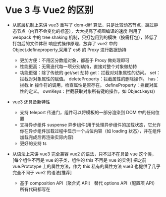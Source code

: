# Vue 3 与 Vue2 的区别

- 从底层机制上来讲
  vue3 重写了 dom-diff 算法，只是比较动态节点，跳过静态节点（内容不会变化的标签），大大提高了视图编译的速度
  利用了 webpack 中的 tree shaking 机制，只打包用到的模块（按需打包），降低了打包后的文件体积
  响应式操作原理，放弃了 vue2 中的 Object.defineproperty,采用了 es6 的 Proxy 进行数据劫持

  - 更加方便：不用区分数组对象，都基于 Proxy 做处理即可
  - 性能更高：无需迭代每一项分别劫持，直接对整个对象做劫持
  - 功能更强：除了传统的 get/set 劫持
    get：拦截对对象属性的访问。
    set：拦截对对象属性的赋值。
    deleteProperty：拦截属性的删除操作。
    has：拦截 in 操作符的调用，检查属性是否存在。
    defineProperty：拦截对属性的定义。
    ownKeys：拦截获取对象所有键的操作，如 Object.keys()

- vue3 还具备新特性

  - 支持 teleport 传送门，组件可以将模板的一部分渲染到 DOM 中的任何位置
  - 支持异步组件 suspense 异步组件(用于处理异步组件的加载状态，它允许你在异步组件加载过程中显示一个占位内容（如 loading 状态），并在组件加载完成后再渲染实际内容)
  - 更好的支持 ts

- 从语法上来讲
  vue3 完全兼容 vue2 的语法，只不过不在具备 vue 这个类，[每个组件不再是 vue 的子类，组件的 this 不再是 vue 的实例]
  把之前 vue.Prototype 上的属性方法，作为 this 私有的属性方法
  vue3 也提供了几乎完全不同于 vue2 的语法[推荐]
  - 基于 composition API（聚合式 API） 替代 options API（配置项 API） 所有代码都写在<script setup>脚本中
  - 全面采用函数式编程，需要实现什么样的效果都从 vue 中解构出来 例如：
    ref、reactive、computed、watch、watchEffect、provide/inject
  - 重新定义钩子函数: onBeforeMount/onMount/onBeforeUpdate/onUpdate/onBeforeUnmount/onUnmount
  - 自定义指令内部的钩子函数也改为和周期函数相匹配的名字

reactive 是基于 Proxy 做的数据劫持

ref 是基于 Object.defineproperty 做的数据劫持

